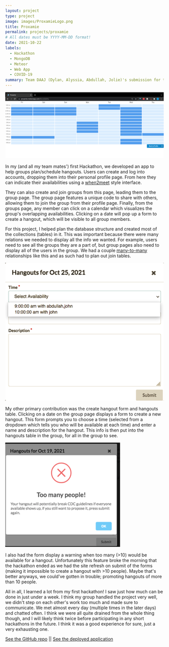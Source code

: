 ```yaml
---
layout: project
type: project
image: images/ProxamieLogo.png
title: Proxamie
permalink: projects/proxamie
# All dates must be YYYY-MM-DD format!
date: 2021-10-22
labels:
  - Hackathon
  - MongoDB
  - Meteor
  - Web App
  - COVID-19
summary: Team DAAJ (Dylan, Alyssia, Abdullah, Jolie)'s submission for the 2021 Meteor Hackathon!
---
```


<img class="ui large right floated rounded image" src="../images/AddAvailabilitiesPage.png">

In my (and all my team mates') first Hackathon, we developed an app to help groups plan/schedule hangouts. Users can create and log into accounts, dropping them into their personal profile page. From here they can indicate their availabilities using a [when2meet](https://www.when2meet.com/) style interface. 

They can also create and join groups from this page, leading them to the group page. The group page features a unique code to share with others, allowing them to join the group from their profile page. Finally, from the groups page, any member can click on a calendar which visualizes the group's overlapping availabilities. Clicking on a date will pop up a form to create a hangout, which will be visible to all group members.

For this project, I helped plan the database structure and created most of the collections (tables) in it. This was important because there were many relations we needed to display all the info we wanted. For example, users need to see all the groups they are a part of, but group pages also need to display all of the users in the group. We had a couple [many-to-many](https://en.wikipedia.org/wiki/Many-to-many_(data_model)) relationships like this and as such had to plan out join tables. 

<img class="ui large right floated rounded image" src="../images/CreateHangoutOptions.png">

My other primary contribution was the create hangout form and hangouts table. Clicking on a date on the group page displays a form to create a new hangout. This form prompts you to choose a time (selected from a dropdown which tells you who will be available at each time) and enter a name and description for the hangout. This info is then put into the hangouts table in the group, for all in the group to see. 

<img class="ui large right floated rounded image" src="../images/CreateHangoutWarning.png">

I also had the form display a warning when too many (>10) would be available for a hangout. Unfortunately this feature broke the morning that the hackathon ended as we had the site refresh on submit of the forms (making it impossible to create a hangout with >10 people). Maybe that's better anyways, we could've gotten in trouble; promoting hangouts of more than 10 people.


All in all, I learned a lot from my first hackathon! I saw just how much can be done in just under a week. I think my group handled the project very well, we didn't step on each other's work too much and made sure to communicate. We met almost every day (multiple times in the later days) and chatted often. I think we were all quite drained from the whole thing though, and I will likely think twice before participating in any short hackathons in the future. I think it was a good experience for sure, just a very exhausting one.

[See the GitHub repo](https://github.com/ICS491-Fall2021/meteor-hackathon) 
||
[See the deployed application](https://proxamie.meteorapp.com/)

